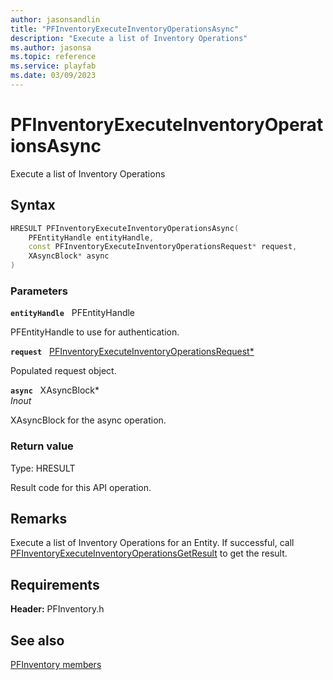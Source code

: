 ```yaml
---
author: jasonsandlin
title: "PFInventoryExecuteInventoryOperationsAsync"
description: "Execute a list of Inventory Operations"
ms.author: jasonsa
ms.topic: reference
ms.service: playfab
ms.date: 03/09/2023
---
```


# PFInventoryExecuteInventoryOperationsAsync  

Execute a list of Inventory Operations  

## Syntax  
  
```cpp
HRESULT PFInventoryExecuteInventoryOperationsAsync(  
    PFEntityHandle entityHandle,  
    const PFInventoryExecuteInventoryOperationsRequest* request,  
    XAsyncBlock* async  
)  
```  
  
### Parameters  
  
**`entityHandle`** &nbsp; PFEntityHandle  
  
PFEntityHandle to use for authentication.  
  
**`request`** &nbsp; [PFInventoryExecuteInventoryOperationsRequest*](../../pfinventorytypes/structs/pfinventoryexecuteinventoryoperationsrequest.md)  
  
Populated request object.  
  
**`async`** &nbsp; XAsyncBlock*  
*_Inout_*  
  
XAsyncBlock for the async operation.  
  
  
### Return value
Type: HRESULT
  
Result code for this API operation.
  
## Remarks  
  
Execute a list of Inventory Operations for an Entity. If successful, call [PFInventoryExecuteInventoryOperationsGetResult](pfinventoryexecuteinventoryoperationsgetresult.md) to get the result.
  
## Requirements  
  
**Header:** PFInventory.h
  
## See also  
[PFInventory members](../pfinventory_members.md)  

  
  
